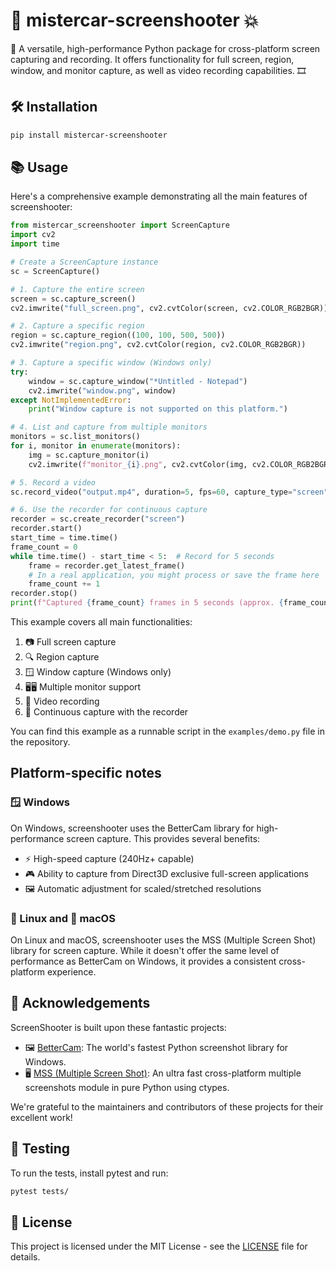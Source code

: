 # 📸 **mistercar-screenshooter** 💥

🚀 A versatile, high-performance Python package for cross-platform screen capturing and recording. It offers functionality for full screen, region, window, and monitor capture, as well as video recording capabilities. 🎞️

## 🛠️ Installation

```bash
pip install mistercar-screenshooter
```

## 📚 Usage

Here's a comprehensive example demonstrating all the main features of screenshooter:

```python
from mistercar_screenshooter import ScreenCapture
import cv2
import time

# Create a ScreenCapture instance
sc = ScreenCapture()

# 1. Capture the entire screen
screen = sc.capture_screen()
cv2.imwrite("full_screen.png", cv2.cvtColor(screen, cv2.COLOR_RGB2BGR))

# 2. Capture a specific region
region = sc.capture_region((100, 100, 500, 500))
cv2.imwrite("region.png", cv2.cvtColor(region, cv2.COLOR_RGB2BGR))

# 3. Capture a specific window (Windows only)
try:
    window = sc.capture_window("*Untitled - Notepad")
    cv2.imwrite("window.png", window)
except NotImplementedError:
    print("Window capture is not supported on this platform.")

# 4. List and capture from multiple monitors
monitors = sc.list_monitors()
for i, monitor in enumerate(monitors):
    img = sc.capture_monitor(i)
    cv2.imwrite(f"monitor_{i}.png", cv2.cvtColor(img, cv2.COLOR_RGB2BGR))

# 5. Record a video
sc.record_video("output.mp4", duration=5, fps=60, capture_type="screen")

# 6. Use the recorder for continuous capture
recorder = sc.create_recorder("screen")
recorder.start()
start_time = time.time()
frame_count = 0
while time.time() - start_time < 5:  # Record for 5 seconds
    frame = recorder.get_latest_frame()
    # In a real application, you might process or save the frame here
    frame_count += 1
recorder.stop()
print(f"Captured {frame_count} frames in 5 seconds (approx. {frame_count / 5:.2f} FPS)")
```

This example covers all main functionalities:
1. 📷 Full screen capture
2. 🔍 Region capture
3. 🪟 Window capture (Windows only)
4. 🖥️🖥️ Multiple monitor support
5. 🎥 Video recording
6. 🔄 Continuous capture with the recorder

You can find this example as a runnable script in the `examples/demo.py` file in the repository.

## Platform-specific notes

### 🪟 Windows

On Windows, screenshooter uses the BetterCam library for high-performance screen capture. This provides several benefits:

- ⚡ High-speed capture (240Hz+ capable)
- 🎮 Ability to capture from Direct3D exclusive full-screen applications
- 🖼️ Automatic adjustment for scaled/stretched resolutions

### 🐧 Linux and 🍎 macOS

On Linux and macOS, screenshooter uses the MSS (Multiple Screen Shot) library for screen capture. While it doesn't offer the same level of performance as BetterCam on Windows, it provides a consistent cross-platform experience.

## 🙏 Acknowledgements

ScreenShooter is built upon these fantastic projects:

- 🖼️ [BetterCam](https://github.com/RootKit-Org/BetterCam): The world's fastest Python screenshot library for Windows.
- 🖥️ [MSS (Multiple Screen Shot)](https://github.com/BoboTiG/python-mss): An ultra fast cross-platform multiple screenshots module in pure Python using ctypes.

We're grateful to the maintainers and contributors of these projects for their excellent work!

## 🧪 Testing

To run the tests, install pytest and run:

```bash
pytest tests/
```

## 📜 License

This project is licensed under the MIT License - see the [LICENSE](LICENSE) file for details.
